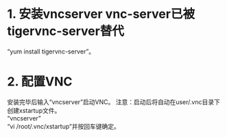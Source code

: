 # 1. 安装vncserver vnc-server已被tigervnc-server替代
“yum install tigervnc-server”。

# 2. 配置VNC
安装完毕后输入“vncserver”启动VNC。 注意：启动后将自动在user/.vnc目录下创建xstartup文件。  
“vncserver”  
“vi /root/.vnc/xstartup”并按回车键确定。    
